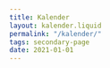 ```yaml
---
title: Kalender
layout: kalender.liquid
permalink: "/kalender/"
tags: secondary-page
date: 2021-01-01
---
```

